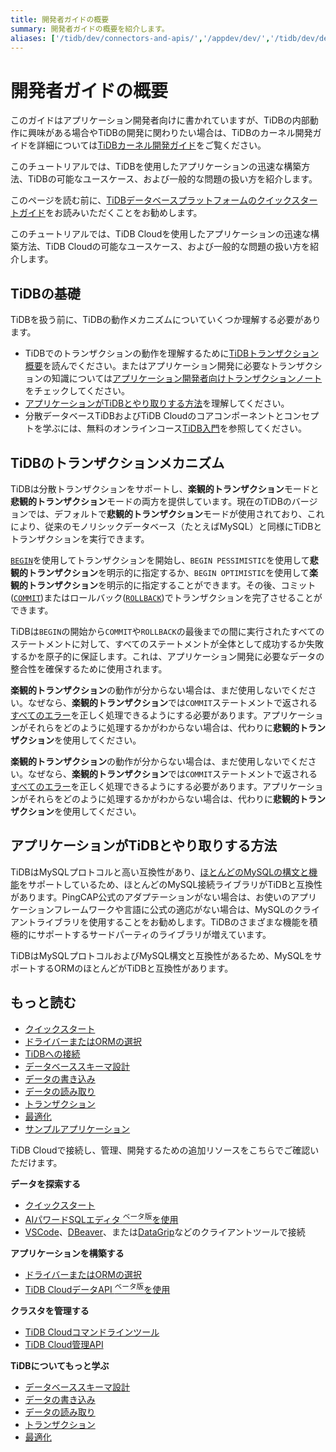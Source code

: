 ```yaml
---
title: 開発者ガイドの概要
summary: 開発者ガイドの概要を紹介します。
aliases: ['/tidb/dev/connectors-and-apis/','/appdev/dev/','/tidb/dev/dev-guide-outdated-for-laravel']
---
```


# 開発者ガイドの概要

このガイドはアプリケーション開発者向けに書かれていますが、TiDBの内部動作に興味がある場合やTiDBの開発に関わりたい場合は、TiDBのカーネル開発ガイドを詳細については[TiDBカーネル開発ガイド](https://pingcap.github.io/tidb-dev-guide/)をご覧ください。

<CustomContent platform="tidb">

このチュートリアルでは、TiDBを使用したアプリケーションの迅速な構築方法、TiDBの可能なユースケース、および一般的な問題の扱い方を紹介します。

このページを読む前に、[TiDBデータベースプラットフォームのクイックスタートガイド](/quick-start-with-tidb.md)をお読みいただくことをお勧めします。

</CustomContent>

<CustomContent platform="tidb-cloud">

このチュートリアルでは、TiDB Cloudを使用したアプリケーションの迅速な構築方法、TiDB Cloudの可能なユースケース、および一般的な問題の扱い方を紹介します。

</CustomContent>

## TiDBの基礎

TiDBを扱う前に、TiDBの動作メカニズムについていくつか理解する必要があります。

- TiDBでのトランザクションの動作を理解するために[TiDBトランザクション概要](/transaction-overview.md)を読んでください。またはアプリケーション開発に必要なトランザクションの知識については[アプリケーション開発者向けトランザクションノート](/develop/dev-guide-transaction-overview.md)をチェックしてください。
- [アプリケーションがTiDBとやり取りする方法](#the-way-applications-interact-with-tidb)を理解してください。
- 分散データベースTiDBおよびTiDB Cloudのコアコンポーネントとコンセプトを学ぶには、無料のオンラインコース[TiDB入門](https://eng.edu.pingcap.com/catalog/info/id:203/?utm_source=docs-dev-guide)を参照してください。

## TiDBのトランザクションメカニズム

TiDBは分散トランザクションをサポートし、**楽観的トランザクション**モードと**悲観的トランザクション**モードの両方を提供しています。現在のTiDBのバージョンでは、デフォルトで**悲観的トランザクション**モードが使用されており、これにより、従来のモノリシックデータベース（たとえばMySQL）と同様にTiDBとトランザクションを実行できます。

[`BEGIN`](/sql-statements/sql-statement-begin.md)を使用してトランザクションを開始し、`BEGIN PESSIMISTIC`を使用して**悲観的トランザクション**を明示的に指定するか、`BEGIN OPTIMISTIC`を使用して**楽観的トランザクション**を明示的に指定することができます。その後、コミット([`COMMIT`](/sql-statements/sql-statement-commit.md))またはロールバック([`ROLLBACK`](/sql-statements/sql-statement-rollback.md))でトランザクションを完了させることができます。

TiDBは`BEGIN`の開始から`COMMIT`や`ROLLBACK`の最後までの間に実行されたすべてのステートメントに対して、すべてのステートメントが全体として成功するか失敗するかを原子的に保証します。これは、アプリケーション開発に必要なデータの整合性を確保するために使用されます。

<CustomContent platform="tidb">

**楽観的トランザクション**の動作が分からない場合は、まだ使用しないでください。なぜなら、**楽観的トランザクション**では`COMMIT`ステートメントで返される[すべてのエラー](/error-codes.md)を正しく処理できるようにする必要があります。アプリケーションがそれらをどのように処理するかがわからない場合は、代わりに**悲観的トランザクション**を使用してください。

</CustomContent>

<CustomContent platform="tidb-cloud">

**楽観的トランザクション**の動作が分からない場合は、まだ使用しないでください。なぜなら、**楽観的トランザクション**では`COMMIT`ステートメントで返される[すべてのエラー](https://docs.pingcap.com/tidb/stable/error-codes)を正しく処理できるようにする必要があります。アプリケーションがそれらをどのように処理するかがわからない場合は、代わりに**悲観的トランザクション**を使用してください。

</CustomContent>

## アプリケーションがTiDBとやり取りする方法

TiDBはMySQLプロトコルと高い互換性があり、[ほとんどのMySQLの構文と機能](/mysql-compatibility.md)をサポートしているため、ほとんどのMySQL接続ライブラリがTiDBと互換性があります。PingCAP公式のアダプテーションがない場合は、お使いのアプリケーションフレームワークや言語に公式の適応がない場合は、MySQLのクライアントライブラリを使用することをお勧めします。TiDBのさまざまな機能を積極的にサポートするサードパーティのライブラリが増えています。

TiDBはMySQLプロトコルおよびMySQL構文と互換性があるため、MySQLをサポートするORMのほとんどがTiDBと互換性があります。

## もっと読む

<CustomContent platform="tidb">

- [クイックスタート](/develop/dev-guide-build-cluster-in-cloud.md)
- [ドライバーまたはORMの選択](/develop/dev-guide-choose-driver-or-orm.md)
- [TiDBへの接続](/develop/dev-guide-connect-to-tidb.md)
- [データベーススキーマ設計](/develop/dev-guide-schema-design-overview.md)
- [データの書き込み](/develop/dev-guide-insert-data.md)
- [データの読み取り](/develop/dev-guide-get-data-from-single-table.md)
- [トランザクション](/develop/dev-guide-transaction-overview.md)
- [最適化](/develop/dev-guide-optimize-sql-overview.md)
- [サンプルアプリケーション](/develop/dev-guide-sample-application-java-spring-boot.md)

</CustomContent>

<CustomContent platform="tidb-cloud">

TiDB Cloudで接続し、管理、開発するための追加リソースをこちらでご確認いただけます。

**データを探索する**

- [クイックスタート](/develop/dev-guide-build-cluster-in-cloud.md)
- [AIパワードSQLエディタ <sup>ベータ版</sup>を使用](/tidb-cloud/explore-data-with-chat2query.md)
- [VSCode](/develop/dev-guide-gui-vscode-sqltools.md)、[DBeaver](/develop/dev-guide-gui-dbeaver.md)、または[DataGrip](/develop/dev-guide-gui-datagrip.md)などのクライアントツールで接続

**アプリケーションを構築する**

- [ドライバーまたはORMの選択](/develop/dev-guide-choose-driver-or-orm.md)
- [TiDB CloudデータAPI <sup>ベータ版</sup>を使用](/tidb-cloud/data-service-overview.md)

**クラスタを管理する**

- [TiDB Cloudコマンドラインツール](/tidb-cloud/get-started-with-cli.md)
- [TiDB Cloud管理API](https://docs.pingcap.com/tidbcloud/api/v1beta1)

**TiDBについてもっと学ぶ**

- [データベーススキーマ設計](/develop/dev-guide-schema-design-overview.md)
- [データの書き込み](/develop/dev-guide-insert-data.md)
- [データの読み取り](/develop/dev-guide-get-data-from-single-table.md)
- [トランザクション](/develop/dev-guide-transaction-overview.md)
- [最適化](/develop/dev-guide-optimize-sql-overview.md)

</CustomContent>